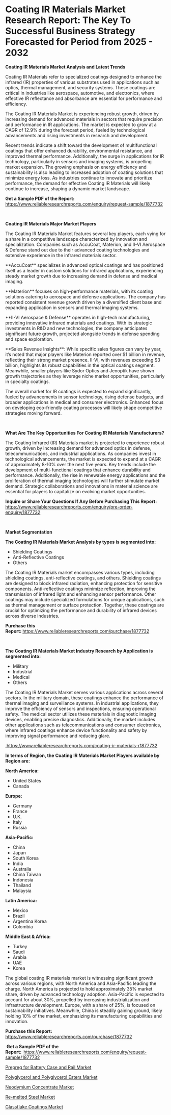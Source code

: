 <p><h1>Coating IR Materials Market Research Report: The Key To Successful Business Strategy Forecasted for Period from 2025 - 2032</h1></p><p><strong>Coating IR Materials Market Analysis and Latest Trends</strong></p>
<p><p>Coating IR Materials refer to specialized coatings designed to enhance the infrared (IR) properties of various substrates used in applications such as optics, thermal management, and security systems. These coatings are critical in industries like aerospace, automotive, and electronics, where effective IR reflectance and absorbance are essential for performance and efficiency.</p><p>The Coating IR Materials Market is experiencing robust growth, driven by increasing demand for advanced materials in sectors that require precision and performance in IR applications. The market is expected to grow at a CAGR of 12.9% during the forecast period, fueled by technological advancements and rising investments in research and development. </p><p>Recent trends indicate a shift toward the development of multifunctional coatings that offer enhanced durability, environmental resistance, and improved thermal performance. Additionally, the surge in applications for IR technology, particularly in sensors and imaging systems, is propelling market expansion. The growing emphasis on energy efficiency and sustainability is also leading to increased adoption of coating solutions that minimize energy loss. As industries continue to innovate and prioritize performance, the demand for effective Coating IR Materials will likely continue to increase, shaping a dynamic market landscape.</p></p>
<p><strong>Get a Sample PDF of the Report:&nbsp;</strong> <a href="https://www.reliableresearchreports.com/enquiry/request-sample/1877732?utm_campaign=31&utm_medium=2&utm_source=Github&utm_content=ia&utm_term=03042025&utm_id=coating-ir-materials">https://www.reliableresearchreports.com/enquiry/request-sample/1877732</a></p>
<p>&nbsp;</p>
<p><strong>Coating IR Materials Major Market Players</strong></p>
<p><p>The Coating IR Materials Market features several key players, each vying for a share in a competitive landscape characterized by innovation and specialization. Companies such as AccuCoat, Materion, and II-VI Aerospace & Defense stand out due to their advanced coating technologies and extensive experience in the infrared materials sector.</p><p>**AccuCoat** specializes in advanced optical coatings and has positioned itself as a leader in custom solutions for infrared applications, experiencing steady market growth due to increasing demand in defense and medical imaging.</p><p>**Materion** focuses on high-performance materials, with its coating solutions catering to aerospace and defense applications. The company has reported consistent revenue growth driven by a diversified client base and expanding application in sensors and thermal imaging systems.</p><p>**II-VI Aerospace & Defense** operates in high-tech manufacturing, providing innovative infrared materials and coatings. With its strategic investments in R&D and new technologies, the company anticipates significant future growth, projected alongside trends in defense spending and space exploration.</p><p>**Sales Revenue Insights**: While specific sales figures can vary by year, it’s noted that major players like Materion reported over $1 billion in revenue, reflecting their strong market presence. II-VI, with revenues exceeding $3 billion, highlights its robust capabilities in the optical coatings segment. Meanwhile, smaller players like Sydor Optics and Jenoptik have shown growth trajectories as they leverage niche market opportunities, particularly in specialty coatings.</p><p>The overall market for IR coatings is expected to expand significantly, fueled by advancements in sensor technology, rising defense budgets, and broader applications in medical and consumer electronics. Enhanced focus on developing eco-friendly coating processes will likely shape competitive strategies moving forward.</p></p>
<p>&nbsp;</p>
<p><strong>What Are The Key Opportunities For Coating IR Materials Manufacturers?</strong></p>
<p><p>The Coating Infrared (IR) Materials market is projected to experience robust growth, driven by increasing demand for advanced optics in defense, telecommunications, and industrial applications. As companies invest in technological advancements, the market is expected to expand at a CAGR of approximately 8-10% over the next five years. Key trends include the development of multi-functional coatings that enhance durability and performance. Additionally, the rise in renewable energy applications and the proliferation of thermal imaging technologies will further stimulate market demand. Strategic collaborations and innovations in material science are essential for players to capitalize on evolving market opportunities.</p></p>
<p><strong>Inquire or Share Your Questions If Any Before Purchasing This Report:</strong> <a href="https://www.reliableresearchreports.com/enquiry/pre-order-enquiry/1877732?utm_campaign=31&utm_medium=2&utm_source=Github&utm_content=ia&utm_term=03042025&utm_id=coating-ir-materials">https://www.reliableresearchreports.com/enquiry/pre-order-enquiry/1877732</a></p>
<p>&nbsp;</p>
<p><strong>Market Segmentation</strong></p>
<p><strong>The Coating IR Materials Market Analysis by types is segmented into:</strong></p>
<p><ul><li>Shielding Coatings</li><li>Anti-Reflective Coatings</li><li>Others</li></ul></p>
<p><p>The Coating IR Materials market encompasses various types, including shielding coatings, anti-reflective coatings, and others. Shielding coatings are designed to block infrared radiation, enhancing protection for sensitive components. Anti-reflective coatings minimize reflection, improving the transmission of infrared light and enhancing sensor performance. Other coatings may include specialized formulations for unique applications, such as thermal management or surface protection. Together, these coatings are crucial for optimizing the performance and durability of infrared devices across diverse industries.</p></p>
<p><strong>Purchase this Report:&nbsp;</strong><a href="https://www.reliableresearchreports.com/purchase/1877732?utm_campaign=31&utm_medium=2&utm_source=Github&utm_content=ia&utm_term=03042025&utm_id=coating-ir-materials">https://www.reliableresearchreports.com/purchase/1877732</a></p>
<p>&nbsp;</p>
<p><strong>The Coating IR Materials Market Industry Research by Application is segmented into:</strong></p>
<p><ul><li>Military</li><li>Industrial</li><li>Medical</li><li>Others</li></ul></p>
<p><p>The Coating IR Materials Market serves various applications across several sectors. In the military domain, these coatings enhance the performance of thermal imaging and surveillance systems. In industrial applications, they improve the efficiency of sensors and inspections, ensuring operational safety. The medical sector utilizes these materials in diagnostic imaging devices, enabling precise diagnostics. Additionally, the market includes other applications such as telecommunications and consumer electronics, where infrared coatings enhance device functionality and safety by improving signal performance and reducing glare.</p></p>
<p><a href="https://www.reliableresearchreports.com/coating-ir-materials-r1877732?utm_campaign=31&utm_medium=2&utm_source=Github&utm_content=ia&utm_term=03042025&utm_id=coating-ir-materials">&nbsp;https://www.reliableresearchreports.com/coating-ir-materials-r1877732</a></p>
<p><strong>In terms of Region, the Coating IR Materials Market Players available by Region are:</strong></p>
<p>
    <p> <strong> North America: </strong>
        <ul>
            <li>United States</li>
            <li>Canada</li>
        </ul>
        </p> 
    <p> <strong> Europe: </strong>
        <ul>
            <li>Germany</li>
            <li>France</li>
            <li>U.K.</li>
            <li>Italy</li>
            <li>Russia</li>
        </ul>
        </p> 
    <p> <strong> Asia-Pacific: </strong>
        <ul>
            <li>China</li>
            <li>Japan</li>
            <li>South Korea</li>
            <li>India</li>
            <li>Australia</li>
            <li>China Taiwan</li>
            <li>Indonesia</li>
            <li>Thailand</li>
            <li>Malaysia</li>
        </ul>
        </p> 
    <p> <strong> Latin America: </strong>
        <ul>
            <li>Mexico</li>
            <li>Brazil</li>
            <li>Argentina Korea</li>
            <li>Colombia</li>
        </ul>
        </p> 
    <p> <strong> Middle East & Africa: </strong>
        <ul>
            <li>Turkey</li>
            <li>Saudi</li>
            <li>Arabia</li>
            <li>UAE</li>
            <li>Korea</li>
        </ul>
    </p>
    </p>
<p><p>The global coating IR materials market is witnessing significant growth across various regions, with North America and Asia-Pacific leading the charge. North America is projected to hold approximately 35% market share, driven by advanced technology adoption. Asia-Pacific is expected to account for about 30%, propelled by increasing industrialization and infrastructure development. Europe, with a share of 25%, is focused on sustainability initiatives. Meanwhile, China is steadily gaining ground, likely holding 10% of the market, emphasizing its manufacturing capabilities and innovation.</p></p>
<p><strong>Purchase this Report: </strong><a href="https://www.reliableresearchreports.com/purchase/1877732?utm_campaign=31&utm_medium=2&utm_source=Github&utm_content=ia&utm_term=03042025&utm_id=coating-ir-materials">https://www.reliableresearchreports.com/purchase/1877732</a></p>
<p>&nbsp;<strong>Get a Sample PDF of the Report:&nbsp;&nbsp;</strong><a href="https://www.reliableresearchreports.com/enquiry/request-sample/1877732?utm_campaign=31&utm_medium=2&utm_source=Github&utm_content=ia&utm_term=03042025&utm_id=coating-ir-materials">https://www.reliableresearchreports.com/enquiry/request-sample/1877732</a></p>
<p><strong></strong></p>
<p><p><a href="https://github.com/kirstejuvet/Market-Research-Report-List-1/blob/main/prepreg-for-battery-case-and-rail-market.md?utm_campaign=31&utm_medium=2&utm_source=Github&utm_content=ia&utm_term=03042025&utm_id=coating-ir-materials">Prepreg for Battery Case and Rail Market</a></p><p><a href="https://github.com/jhoonatsev/Market-Research-Report-List-1/blob/main/polyglycerol-and-polyglycerol-esters-market.md?utm_campaign=31&utm_medium=2&utm_source=Github&utm_content=ia&utm_term=03042025&utm_id=coating-ir-materials">Polyglycerol and Polyglycerol Esters Market</a></p><p><a href="https://github.com/godutetraeva/Market-Research-Report-List-1/blob/main/neodymium-concentrate-market.md?utm_campaign=31&utm_medium=2&utm_source=Github&utm_content=ia&utm_term=03042025&utm_id=coating-ir-materials">Neodymium Concentrate Market</a></p><p><a href="https://github.com/trossdushi7u/Market-Research-Report-List-1/blob/main/re-melted-steel-market.md?utm_campaign=31&utm_medium=2&utm_source=Github&utm_content=ia&utm_term=03042025&utm_id=coating-ir-materials">Re-melted Steel Market</a></p><p><a href="https://github.com/abuegalawixo/Market-Research-Report-List-1/blob/main/glassflake-coatings-market.md?utm_campaign=31&utm_medium=2&utm_source=Github&utm_content=ia&utm_term=03042025&utm_id=coating-ir-materials">Glassflake Coatings Market</a></p></p>